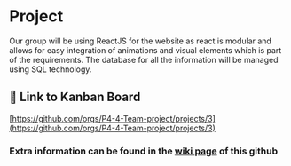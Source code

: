 # Project
Our group will be using ReactJS for the website as react is modular and allows for easy integration of animations and visual elements which is part of the requirements. The database for all the information will be managed using SQL technology. 


## 🔗 Link to Kanban Board
[https://github.com/orgs/P4-4-Team-project/projects/3](https://github.com/orgs/P4-4-Team-project/projects/3)

### Extra information can be found in the [wiki page](https://github.com/P4-4-Team-project/team4WMS/wiki) of this github
